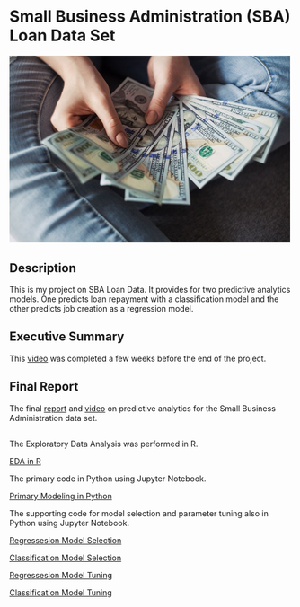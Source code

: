 # Small Business Administration (SBA) Loan Data Set

<img src="images/loan.jpg" width ="500">

## Description

This is my project on SBA Loan Data. It provides for two predictive analytics models. One predicts loan repayment with a classification model and the other predicts job creation as a regression model.

## Executive Summary

This [video](https://youtu.be/G62wqCy5P1Y) was completed a few weeks before the end of the project.

## Final Report

The final [report](https://github.com/BellevueDSCLoyd/DSC630/blob/main/FinalReport.pdf) and [video](https://youtu.be/6TPM5XNQz30) on predictive analytics for the Small Business Administration data set.

## 

The Exploratory Data Analysis was performed in R.

[EDA in R](https://htmlpreview.github.io/?https://github.com/BellevueDSCLoyd/DSC630/blob/main/630Project.html)

The primary code in Python using Jupyter Notebook.

[Primary Modeling in Python](https://github.com/BellevueDSCLoyd/DSC630/blob/main/FinalProject.ipynb)

The supporting code for model selection and parameter tuning also in Python using Jupyter Notebook.

[Regressesion Model Selection](https://github.com/BellevueDSCLoyd/DSC630/blob/main/Pycaret_Reg.ipynb)

[Classification Model Selection](https://github.com/BellevueDSCLoyd/DSC630/blob/main/Pycaret_Cat.ipynb)

[Regressesion Model Tuning](https://github.com/BellevueDSCLoyd/DSC630/blob/main/Pycaret_Reg_Tuning.ipynb)

[Classification Model Tuning](https://github.com/BellevueDSCLoyd/DSC630/blob/main/PyCaret_Cat_Tuning.ipynb)

